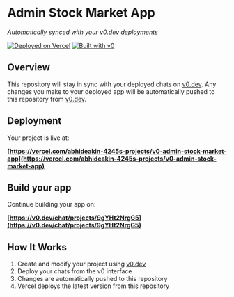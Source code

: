 # Admin Stock Market App

*Automatically synced with your [v0.dev](https://v0.dev) deployments*

[![Deployed on Vercel](https://img.shields.io/badge/Deployed%20on-Vercel-black?style=for-the-badge&logo=vercel)](https://vercel.com/abhideakin-4245s-projects/v0-admin-stock-market-app)
[![Built with v0](https://img.shields.io/badge/Built%20with-v0.dev-black?style=for-the-badge)](https://v0.dev/chat/projects/9gYHt2NrgG5)

## Overview

This repository will stay in sync with your deployed chats on [v0.dev](https://v0.dev).
Any changes you make to your deployed app will be automatically pushed to this repository from [v0.dev](https://v0.dev).

## Deployment

Your project is live at:

**[https://vercel.com/abhideakin-4245s-projects/v0-admin-stock-market-app](https://vercel.com/abhideakin-4245s-projects/v0-admin-stock-market-app)**

## Build your app

Continue building your app on:

**[https://v0.dev/chat/projects/9gYHt2NrgG5](https://v0.dev/chat/projects/9gYHt2NrgG5)**

## How It Works

1. Create and modify your project using [v0.dev](https://v0.dev)
2. Deploy your chats from the v0 interface
3. Changes are automatically pushed to this repository
4. Vercel deploys the latest version from this repository